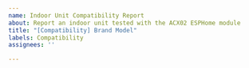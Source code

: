 ```yaml
---
name: Indoor Unit Compatibility Report
about: Report an indoor unit tested with the ACX02 ESPHome module
title: "[Compatibility] Brand Model"
labels: Compatibility
assignees: ''

---
```



